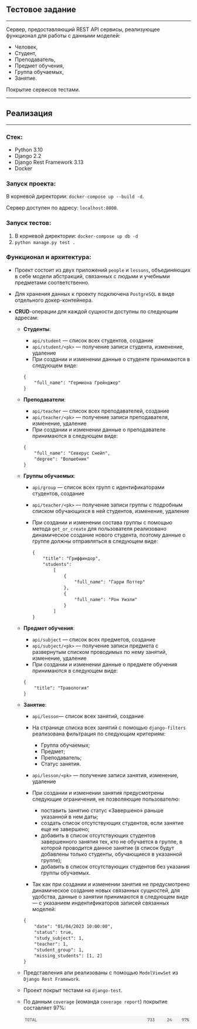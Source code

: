 ## Тестовое задание
___
Сервер, предоставляющий REST API сервисы, реализующее функционал
для работы с данными моделей:
- Человек,
- Студент,
- Преподаватель,
- Предмет обучения,
- Группа обучаемых,
- Занятие.


Покрытие сервисов тестами.
___

## Реализация
___

### Стек:
- Python 3.10
- Django 2.2
- Django Rest Framework 3.13
- Docker

### Запуск проекта:

В корневой директории: `docker-compose up --build -d`.

Сервер доступен по адресу: `localhost:8000`.

### Запуск тестов:

1) В корневой директории: `docker-compose up db -d`
2) `python manage.py test .`

### Функционал и архитектура:

- Проект состоит из двух приложений `people` и `lessons`, объединяющих в себе модели абстракций, связанных с людьми
и учебными предметами соответственно.


- Для хранения данных к проекту подключена `PostgreSQL` в виде отдельного докер-контейнера.


- **CRUD**-операции для каждой сущности доступны по следующим адресам:


  - **Студенты**:
    - `api/student` — список всех студентов, создание
    - `api/student/<pk>` — получение записи студента, изменение, удаление
    - При создании и изменении данные о студенте принимаются в следующем виде:
    ```
    {
        "full_name": "Гермиона Грейнджер"
    }

  - **Преподаватели**:
    - `api/teacher` — список всех преподавателей, создание
    - `api/teacher/<pk>` — получение записи преподавателя, изменение, удаление
    - При создании и изменении данные о преподавателе принимаются в следующем виде:

    ```
    {
        "full_name": "Северус Снейп",
        "degree": "Волшебник"
    }

  - **Группы обучаемых**:
    - `api/group` — список всех групп с идентификаторами студентов, создание
    - `api/teacher/<pk>` — получение записи группы с подробным списком обучающихся в ней студентов, изменение, удаление
    - При создании и изменении состава группы с помощью метода `get_or_create` для пользователя
    реализовано динамическое создание нового студента, поэтому данные о группе должны отправляться в следующем виде:

      ```
      {
          "title": "Гриффиндор",
          "students":
              [
                  {
                      "full_name": "Гарри Поттер"
                  },
                  {
                      "full_name": "Рон Уизли"
                  }
              ]
      }

  - **Предмет обучения**:
    - `api/subject` — список всех предметов, создание
    - `api/subject/<pk>` — получение записи предмета с развернутым списком проводимых по нему занятий, изменение, удаление
    - При создании и изменении данные о предмете обучения принимаются в следующем виде:
    ```
    {
        "title": "Травология"
    }

  - **Занятие**:

    - `api/lesson`— список всех занятий, создание
    - На странице списка всех занятий с помощью `django-filters` реализована фильтрация по следующим критериям:
      - Группа обучаемых;
      - Предмет;
      - Преподаватель;
      - Статус занятия.

    - `api/lesson/<pk>` — получение записи занятия, изменение, удаление
    - При создании и изменении занятия предусмотрены следующие ограничения, не позволяющие пользователю:
        - поставить занятию статус «Завершено» раньше указанной в нем даты;
      - создать список отсутствующих студентов, если занятие еще не завершено;
      - добавить в список отсутствующих студентов завершенного занятия тех, кто не обучается в группе,
      в которой проводится данное занятие (в список будут добавлены только студенты, обучающиеся в указанной группе);
      - добавить в список отсутствующих студентов без указания группы обучаемых.
    - Так как при создании и изменении занятия не предусмотрено динамическое создание новых связанных сущностей,
    для удобства, данные о занятии принимаются в следующем виде — с указанием индентификаторов записей связанных моделей:
    ```
    {
        "date": "01/04/2023 10:00:00",
        "status": true,
        "study_subject": 1,
        "teacher": 1,
        "student_group": 1,
        "missing_students": [1, 2]
    }

  - Представления апи реализованы с помощью `ModelViewSet` из `Django Rest Framework`.
  - Проект покрыт тестами на `django-test`.
  - По данным `coverage` (команда `coverage report`) покрытие составляет 97%:
 &nbsp; <p><img src="./readme_assets/coverage.png" width=500></p>
